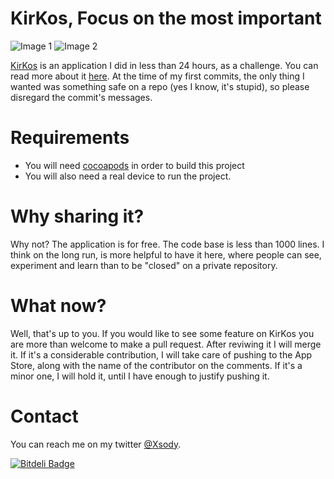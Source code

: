 KirKos, Focus on the most important
======

![Image 1](https://dl.dropboxusercontent.com/u/14102938/image1.png)
![Image 2](https://dl.dropboxusercontent.com/u/14102938/image2.png)

[KirKos](https://itunes.apple.com/us/app/kirkos/id730158035?ls=1&mt=8) is an application I did in less than 24 hours, as a challenge. You can read more about it [here](http://codeplease.wordpress.com/2013/11/02/kirkos-app-development-under-24h). At the time of my first commits, the only thing I wanted was something safe on a repo (yes I know, it's stupid), so please disregard the commit's messages. 


Requirements
============

* You will need [cocoapods](http://cocoapods.org/) in order to build this project 
* You will also need a real device to run the project.


Why sharing it?
============

Why not? The application is for free. The code base is less than 1000 lines. I think on the long run, is more helpful to have it here,  where people can see, experiment and learn than to be "closed" on a private repository.


What now?
============

Well, that's up to you. If you would like to see some feature on KirKos you are more than welcome to make a pull request. After reviwing it I will merge it. If it's a considerable contribution, I will take care of pushing to the App Store, along with the name of the contributor on the comments. If it's a minor one, I will hold it, until I have enough to justify pushing it.


Contact
============

You can reach me on my twitter [@Xsody](https://twitter.com/XSody).

[![Bitdeli Badge](https://d2weczhvl823v0.cloudfront.net/RuiAAPeres/kirkos/trend.png)](https://bitdeli.com/free "Bitdeli Badge")

